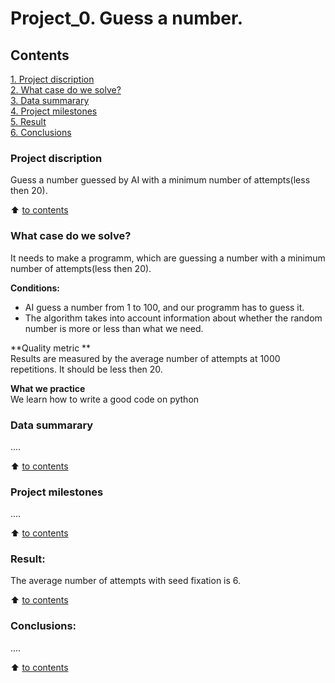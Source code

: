 # Project_0. Guess a number.

## Contents 
[1. Project discription](.README.md#Project-discription)  
[2. What case do we solve?](.README.md#What-case-do-we-solve)  
[3. Data summarary](.README.md#Data-summarary)  
[4. Project milestones](.README.md#Project-milestones)  
[5. Result](.README.md#Result)    
[6. Conclusions](.README.md#Conclusions) 

### Project discription   
Guess a number guessed by AI with a minimum number of attempts(less then 20).

:arrow_up: [to contents](_)


### What case do we solve?    
It needs to make a programm, which are guessing a number with a minimum number of attempts(less then 20).

**Conditions:**  
- AI guess a number from 1 to 100, and our programm has to guess it. 
- The algorithm takes into account information about whether the random number is more or less than what we need. 

**Quality metric **     
Results are measured by the average number of attempts at 1000 repetitions. It should be less then 20.

**What we practice**     
We learn how to write a good code on python


### Data summarary
....
  
:arrow_up: [to contents](.README.md#Contents)


### Project milestones  
....

:arrow_up: [to contents](.README.md#Contents)


### Result:  
The average number of attempts with seed fixation is 6.

:arrow_up: [to contents](.README.md#Contents)


### Conclusions:  
....

:arrow_up: [to contents](.README.md#Contents)
